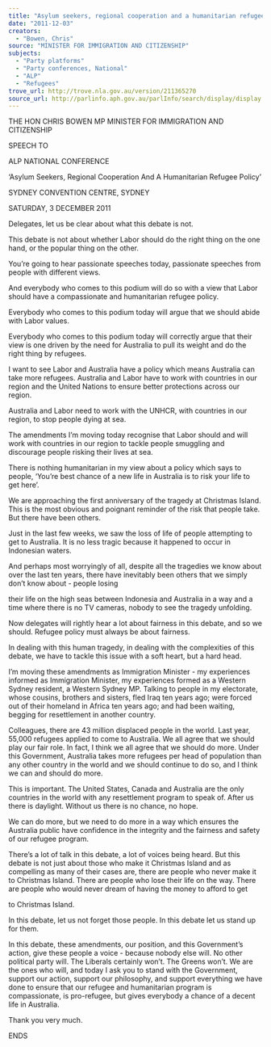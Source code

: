 ```yaml
---
title: "Asylum seekers, regional cooperation and a humanitarian refugee policy: speech to ALP national conference, Sydney"
date: "2011-12-03"
creators:
  - "Bowen, Chris"
source: "MINISTER FOR IMMIGRATION AND CITIZENSHIP"
subjects:
  - "Party platforms"
  - "Party conferences, National"
  - "ALP"
  - "Refugees"
trove_url: http://trove.nla.gov.au/version/211365270
source_url: http://parlinfo.aph.gov.au/parlInfo/search/display/display.w3p;query=Id%3A%22media/pressrel/1279358%22
---
```


 THE HON CHRIS BOWEN MP  MINISTER FOR IMMIGRATION AND CITIZENSHIP   

 SPEECH TO  

 ALP NATIONAL CONFERENCE 

 ‘Asylum Seekers, Regional Cooperation And A Humanitarian  Refugee Policy’   

 SYDNEY CONVENTION CENTRE, SYDNEY 

 SATURDAY, 3 DECEMBER 2011 

 

 Delegates, let us be clear about what this debate is not.  

 This debate is not about whether Labor should do the right thing on the one hand, or the  popular thing on the other.  

 You’re going to hear passionate speeches today, passionate speeches from people with  different views.  

 And everybody who comes to this podium will do so with a view that Labor should have a  compassionate and humanitarian refugee policy.  

 Everybody who comes to this podium today will argue that we should abide with Labor  values.  

 Everybody who comes to this podium today will correctly argue that their view is one driven  by the need for Australia to pull its weight and do the right thing by refugees.  

 I want to see Labor and Australia have a policy which means Australia can take more  refugees. Australia and Labor have to work with countries in our region and the United  Nations to ensure better protections across our region.  

 Australia and Labor need to work with the UNHCR, with countries in our region, to stop  people dying at sea.  

 The amendments I’m moving today recognise that Labor should and will work with countries  in our region to tackle people smuggling and discourage people risking their lives at sea.  

 There is nothing humanitarian in my view about a policy which says to people, ‘You’re best  chance of a new life in Australia is to risk your life to get here’.  

 We are approaching the first anniversary of the tragedy at Christmas Island. This is the most  obvious and poignant reminder of the risk that people take. But there have been others.  

 Just in the last few weeks, we saw the loss of life of people attempting to get to Australia. It  is no less tragic because it happened to occur in Indonesian waters.  

 And perhaps most worryingly of all, despite all the tragedies we know about over the last ten  years, there have inevitably been others that we simply don’t know about - people losing 

 their life on the high seas between Indonesia and Australia in a way and a time where there  is no TV cameras, nobody to see the tragedy unfolding.  

 Now delegates will rightly hear a lot about fairness in this debate, and so we should. Refugee  policy must always be about fairness.  

 In dealing with this human tragedy, in dealing with the complexities of this debate, we have  to tackle this issue with a soft heart, but a hard head.  

 I’m moving these amendments as Immigration Minister - my experiences informed as  Immigration Minister, my experiences formed as a Western Sydney resident, a Western  Sydney MP. Talking to people in my electorate, whose cousins, brothers and sisters, fled Iraq  ten years ago; were forced out of their homeland in Africa ten years ago; and had been  waiting, begging for resettlement in another country.  

 Colleagues, there are 43 million displaced people in the world. Last year, 55,000 refugees  applied to come to Australia. We all agree that we should play our fair role. In fact, I think we  all agree that we should do more. Under this Government, Australia takes more refugees per  head of population than any other country in the world and we should continue to do so, and  I think we can and should do more.  

 This is important. The United States, Canada and Australia are the only countries in the world  with any resettlement program to speak of. After us there is daylight. Without us there is no  chance, no hope.  

 We can do more, but we need to do more in a way which ensures the Australia public have  confidence in the integrity and the fairness and safety of our refugee program.  

 There’s a lot of talk in this debate, a lot of voices being heard. But this debate is not just  about those who make it Christmas Island and as compelling as many of their cases are,  there are people who never make it to Christmas Island. There are people who lose their life  on the way. There are people who would never dream of having the money to afford to get 

 to Christmas Island.  

 In this debate, let us not forget those people. In this debate let us stand up for them.  

 In this debate, these amendments, our position, and this Government’s action, give these  people a voice - because nobody else will. No other political party will. The Liberals certainly  won’t. The Greens won’t. We are the ones who will, and today I ask you to stand with the  Government, support our action, support our philosophy, and support everything we have  done to ensure that our refugee and humanitarian program is compassionate, is pro-refugee,  but gives everybody a chance of a decent life in Australia.  

 Thank you very much.  

 ENDS  

 

